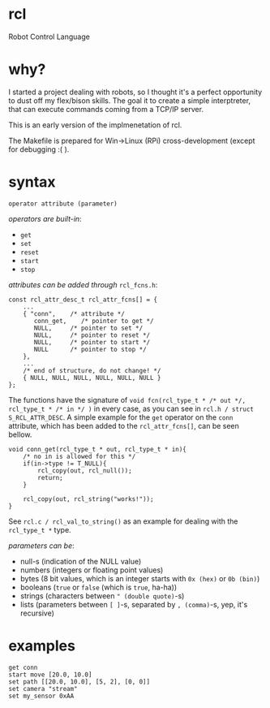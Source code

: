 # rcl
Robot Control Language

# why?
I started a project dealing with robots, so I thought it's a perfect opportunity to dust off my flex/bison skills. The goal it to create a simple interptreter, that can execute commands coming from a TCP/IP server.

This is an early version of the implmenetation of rcl.

The Makefile is prepared for Win->Linux (RPi) cross-development (except for debugging :( ).

# syntax
```
operator attribute (parameter)
```
*operators are built-in*:
- ```get```
- ```set```
- ```reset```
- ```start```
- ```stop```

*attributes can be added through* ```rcl_fcns.h```:
```
const rcl_attr_desc_t rcl_attr_fcns[] = {
	...
	{ "conn", 	 /* attribute */
	   conn_get,	/* pointer to get */
	   NULL,	 /* pointer to set */
	   NULL,	 /* pointer to reset */
	   NULL,	 /* pointer to start */
	   NULL		 /* pointer to stop */
	},
	...
	/* end of structure, do not change! */
	{ NULL, NULL, NULL, NULL, NULL, NULL }
};
```
The functions have the signature of ```void fcn(rcl_type_t * /* out */, rcl_type_t * /* in */ )``` in every case, as you can see in ```rcl.h / struct S_RCL_ATTR_DESC```.
A simple example for the ```get``` operator on the ```conn``` attribute, which has been added to the  ```rcl_attr_fcns[]```, can be seen bellow.
```
void conn_get(rcl_type_t * out, rcl_type_t * in){
	/* no in is allowed for this */
	if(in->type != T_NULL){
		rcl_copy(out, rcl_null());
		return;
	}

	rcl_copy(out, rcl_string("works!"));
}
```
See ```rcl.c / rcl_val_to_string()``` as an example for dealing with the ```rcl_type_t *``` type.

*parameters can be*:
- null-s (indication of the NULL value)
- numbers (integers or floating point values)
- bytes (8 bit values, which is an integer starts with ```0x (hex)``` or ```0b (bin)```)
- booleans (```true``` or ```false``` (which is ```true```, ha-ha))
- strings (characters between ```" (double quote)```-s)
- lists (parameters between ```[ ]```-s, separated by  ```, (comma)```-s, yep, it's recursive)

# examples
```
get conn
start move [20.0, 10.0]
set path [[20.0, 10.0], [5, 2], [0, 0]]
set camera "stream"
set my_sensor 0xAA
```

